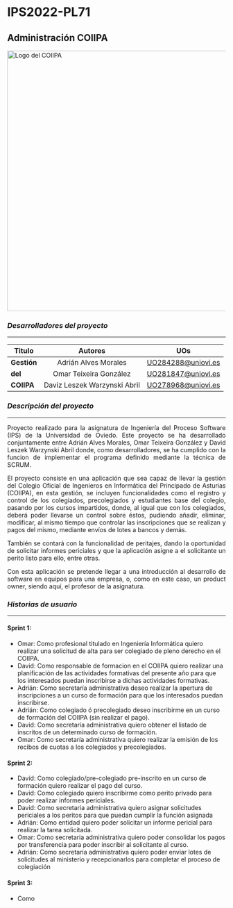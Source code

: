 # IPS2022-PL71
## Administración COIIPA
<img src="https://user-images.githubusercontent.com/91057639/193476932-2d8eb8f6-8b87-4029-ad6a-909101684e20.jpg" alt="Logo del COIIPA" width="600"/>

### *Desarrolladores del proyecto*
---

|    Titulo     |            Autores            |         UOs        |
| ------------- |:-----------------------------:|:------------------:|
|  **Gestión**  |     Adrián Alves Morales      | UO284288@uniovi.es |
|    **del**    |    Omar Teixeira González     | UO281847@uniovi.es |
|   **COIIPA**  |  Daviz Leszek Warzynski Abril | UO278968@uniovi.es |


### *Descripción del proyecto*
---
<p align="justify"> 
Proyecto realizado para la asignatura de Ingeniería del Proceso Software (IPS) de la Universidad de Oviedo.
Este proyecto se ha desarrollado conjuntamente entre Adrián Alves Morales, Omar Teixeira González y David Leszek Warzynski Abril donde, como desarrolladores, se ha cumplido con la funcion de implementar el programa definido mediante la técnica de SCRUM.
</p>
<p align="justify"> 
El proyecto consiste en una aplicación que sea capaz de llevar la gestión del Colegio Oficial de Ingenieros en Informática del Principado de Asturias (COIIPA), en esta gestión, se incluyen funcionalidades como el registro y control de los colegiados, precolegiados y estudiantes base del colegio, pasando por los cursos impartidos, donde, al igual que con los colegiados, deberá poder llevarse un control sobre éstos, pudiendo añadir, eliminar, modificar, al mismo tiempo que controlar las inscripciones que se realizan y pagos del mismo, mediante envíos de lotes a bancos y demás.
</p>
<p align="justify"> 
También se contará con la funcionalidad de peritajes, dando la oportunidad de solicitar informes periciales y que la aplicación asigne a el solicitante un perito listo para ello, entre otras. 
</p>
<p align="justify"> 
Con esta aplicación se pretende llegar a una introducción al desarrollo de software en equipos para una empresa, o, como en este caso, un product owner, siendo aquí, el profesor de la asignatura.
</p>

### *Historias de usuario*
---
#### Sprint 1:
  - Omar: Como profesional titulado en Ingeniería Informática quiero realizar una solicitud de alta para ser colegiado de pleno derecho en el COIIPA.
  - David: Como responsable de formacion en el COIIPA quiero realizar una planificación de las actividades formativas del presente año para que los interesados puedan inscribirse a dichas actividades formativas.
  - Adrián: Como secretaría administrativa deseo realizar la apertura de inscripciones a un curso de formación para que los interesados puedan inscribirse.
  - Adrián: Como colegiado ó precolegiado deseo inscribirme en un curso de formación del COIIPA (sin realizar el pago).
  - David: Como secretaría administrativa quiero obtener el listado de inscritos de un determinado curso de formación.
  - Omar: Como secretaría administrativa quiero realizar la emisión de los recibos de cuotas a los colegiados y precolegiados.
#### Sprint 2:
  - David: Como colegiado/pre-colegiado pre-inscrito en un curso de formación quiero realizar el pago del curso.  
  - David: Como colegiado quiero inscribirme como perito privado para poder realizar informes periciales.
  - David: Como secretaria administrativa quiero asignar solicitudes periciales a los peritos para que puedan cumplir la función asignada
  - Adrián: Como entidad quiero poder solicitar un informe pericial para realizar la tarea solicitada.
  - Omar: Como secretaria administrativa quiero poder consolidar los pagos por transferencia para poder inscribir al solicitante al curso.
  - Adrián: Como secretaria administrativa quiero poder enviar lotes de solicitudes al ministerio y recepcionarlos para completar el proceso de colegiación
#### Sprint 3:

  - Como
